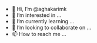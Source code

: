 - 👋 Hi, I’m @aghakarimk
- 👀 I’m interested in ...
- 🌱 I’m currently learning ...
- 💞️ I’m looking to collaborate on ...
- 📫 How to reach me ...

<!---
aghakarimk/aghakarimk is a ✨ special ✨ repository because its `README.md` (this file) appears on your GitHub profile.
You can click the Preview link to take a look at your changes.
--->

